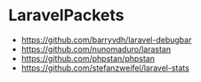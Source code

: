 # LaravelPackets


- https://github.com/barryvdh/laravel-debugbar
- https://github.com/nunomaduro/larastan
- https://github.com/phpstan/phpstan
- https://github.com/stefanzweifel/laravel-stats